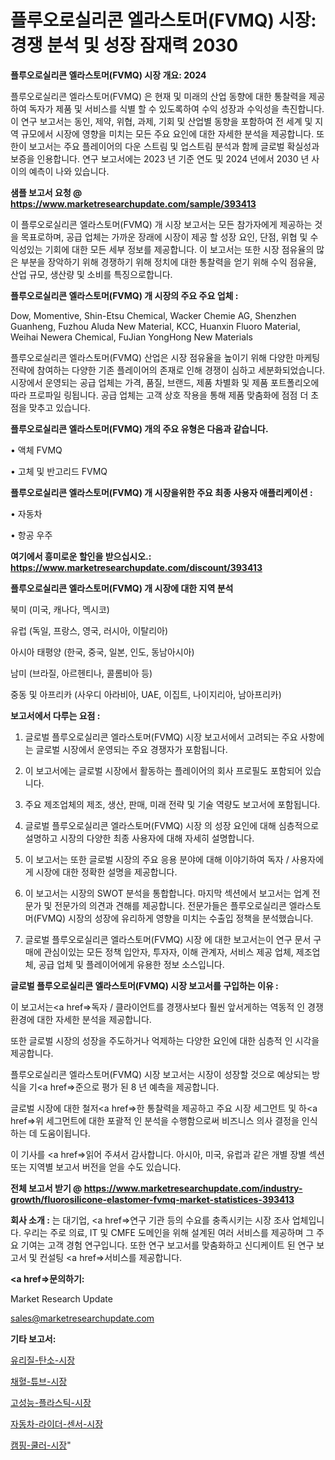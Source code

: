 # 플루오로실리콘 엘라스토머(FVMQ) 시장: 경쟁 분석 및 성장 잠재력 2030

<strong>플루오로실리콘 엘라스토머(FVMQ) 시장 개요: 2024</strong>

플루오로실리콘 엘라스토머(FVMQ) 은 현재 및 미래의 산업 동향에 대한 통찰력을 제공하여 독자가 제품 및 서비스를 식별 할 수 있도록하여 수익 성장과 수익성을 촉진합니다. 이 연구 보고서는 동인, 제약, 위협, 과제, 기회 및 산업별 동향을 포함하여 전 세계 및 지역 규모에서 시장에 영향을 미치는 모든 주요 요인에 대한 자세한 분석을 제공합니다. 또한이 보고서는 주요 플레이어의 다운 스트림 및 업스트림 분석과 함께 글로벌 확실성과 보증을 인용합니다. 연구 보고서에는 2023 년 기준 연도 및 2024 년에서 2030 년 사이의 예측이 나와 있습니다.



<strong>샘플 보고서 요청 @ <a href=https://www.marketresearchupdate.com/sample/393413>https://www.marketresearchupdate.com/sample/393413</a></strong>

이 플루오로실리콘 엘라스토머(FVMQ) 개 시장 보고서는 모든 참가자에게 제공하는 것을 목표로하며, 공급 업체는 가까운 장래에 시장이 제공 할 성장 요인, 단점, 위협 및 수익성있는 기회에 대한 모든 세부 정보를 제공합니다. 이 보고서는 또한 시장 점유율의 많은 부분을 장악하기 위해 경쟁하기 위해 정치에 대한 통찰력을 얻기 위해 수익 점유율, 산업 규모, 생산량 및 소비를 특징으로합니다.



<strong>플루오로실리콘 엘라스토머(FVMQ) 개 시장의 주요 주요 업체 :</strong>

Dow, Momentive, Shin-Etsu Chemical, Wacker Chemie AG, Shenzhen Guanheng, Fuzhou Aluda New Material, KCC, Huanxin Fluoro Material, Weihai Newera Chemical, FuJian YongHong New Materials

플루오로실리콘 엘라스토머(FVMQ) 산업은 시장 점유율을 높이기 위해 다양한 마케팅 전략에 참여하는 다양한 기존 플레이어의 존재로 인해 경쟁이 심하고 세분화되었습니다. 시장에서 운영되는 공급 업체는 가격, 품질, 브랜드, 제품 차별화 및 제품 포트폴리오에 따라 프로파일 링됩니다. 공급 업체는 고객 상호 작용을 통해 제품 맞춤화에 점점 더 초점을 맞추고 있습니다.



<strong>플루오로실리콘 엘라스토머(FVMQ) 개의 주요 유형은 다음과 같습니다.</strong>

• 액체 FVMQ

• 고체 및 반고리드 FVMQ



<strong>플루오로실리콘 엘라스토머(FVMQ) 개 시장을위한 주요 최종 사용자 애플리케이션 :</strong>

• 자동차

• 항공 우주



<strong>여기에서 흥미로운 할인을 받으십시오.: <a href=https://www.marketresearchupdate.com/discount/393413>https://www.marketresearchupdate.com/discount/393413</a></strong>



<strong>플루오로실리콘 엘라스토머(FVMQ) 개 시장에 대한 지역 분석</strong>

북미 (미국, 캐나다, 멕시코)

유럽 (독일, 프랑스, 영국, 러시아, 이탈리아)

아시아 태평양 (한국, 중국, 일본, 인도, 동남아시아)

남미 (브라질, 아르헨티나, 콜롬비아 등)

중동 및 아프리카 (사우디 아라비아, UAE, 이집트, 나이지리아, 남아프리카)



<strong>보고서에서 다루는 요점 :</strong>

1. 글로벌 플루오로실리콘 엘라스토머(FVMQ) 시장 보고서에서 고려되는 주요 사항에는 글로벌 시장에서 운영되는 주요 경쟁자가 포함됩니다.

2. 이 보고서에는 글로벌 시장에서 활동하는 플레이어의 회사 프로필도 포함되어 있습니다.

3. 주요 제조업체의 제조, 생산, 판매, 미래 전략 및 기술 역량도 보고서에 포함됩니다.

4. 글로벌 플루오로실리콘 엘라스토머(FVMQ) 시장 의 성장 요인에 대해 심층적으로 설명하고 시장의 다양한 최종 사용자에 대해 자세히 설명합니다.

5. 이 보고서는 또한 글로벌 시장의 주요 응용 분야에 대해 이야기하여 독자 / 사용자에게 시장에 대한 정확한 설명을 제공합니다.

6. 이 보고서는 시장의 SWOT 분석을 통합합니다. 마지막 섹션에서 보고서는 업계 전문가 및 전문가의 의견과 견해를 제공합니다. 전문가들은 플루오로실리콘 엘라스토머(FVMQ) 시장의 성장에 유리하게 영향을 미치는 수출입 정책을 분석했습니다.

7. 글로벌 플루오로실리콘 엘라스토머(FVMQ) 시장 에 대한 보고서는이 연구 문서 구매에 관심이있는 모든 정책 입안자, 투자자, 이해 관계자, 서비스 제공 업체, 제조업체, 공급 업체 및 플레이어에게 유용한 정보 소스입니다.



<strong>글로벌 플루오로실리콘 엘라스토머(FVMQ) 시장 보고서를 구입하는 이유 :</strong>

이 보고서는<a href=>독자 / 클</a>라이언트를 경쟁사보다 훨씬 앞서게하는 역동적 인 경쟁 환경에 대한 자세한 분석을 제공합니다.

또한 글로벌 시장의 성장을 주도하거나 억제하는 다양한 요인에 대한 심층적 인 시각을 제공합니다.

플루오로실리콘 엘라스토머(FVMQ) 시장 보고서는 시장이 성장할 것으로 예상되는 방식을 기<a href=>준으로</a> 평가 된 8 년 예측을 제공합니다.

글로벌 시장에 대한 철저<a href=>한 통찰력</a>을 제공하고 주요 시장 세그먼트 및 하<a href=>위 세그</a>먼트에 대한 포괄적 인 분석을 수행함으로써 비즈니스 의사 결정을 인식하는 데 도움이됩니다.

이 기사를 <a href=>읽어 주</a>셔서 감사합니다. 아시아, 미국, 유럽과 같은 개별 장별 섹션 또는 지역별 보고서 버전을 얻을 수도 있습니다.



<strong>전체 보고서 받기 @ <a href=https://www.marketresearchupdate.com/industry-growth/fluorosilicone-elastomer-fvmq-market-statistices-393413>https://www.marketresearchupdate.com/industry-growth/fluorosilicone-elastomer-fvmq-market-statistices-393413</a></strong>



<strong>회사 소개 :</strong>
는 대기업, <a href=>연구 기</a>관 등의 수요를 충족시키는 시장 조사 업체입니다. 우리는 주로 의료, IT 및 CMFE 도메인을 위해 설계된 여러 서비스를 제공하며 그 주요 기여는 고객 경험 연구입니다. 또한 연구 보고서를 맞춤화하고 신디케이트 된 연구 보고서 및 컨설팅 <a href=>서비</a>스를 제공합니다.



<strong><a href=>문의하기:</a></strong>

Market Research Update

sales@marketresearchupdate.com



<strong>기타 보고서:</strong>

<a href=https://www.linkedin.com/pulse/유리질-탄소-시장-경쟁-분석-및-성장-잠재력-2029-analytics-alchemy-360-analysis/>유리질-탄소-시장</a>

<a href=https://www.linkedin.com/pulse/채혈-튜브-시장-동향-및-성장-전망-survey-spotlight-pro-24-analysis-ohlhf/>채혈-튜브-시장</a>

<a href=https://www.linkedin.com/pulse/고성능-플라스틱-시장-동향-및-성장-전망-analytics-avenue-adventures-24-ana-mblxf/>고성능-플라스틱-시장</a>

<a href=https://www.linkedin.com/pulse/자동차-라이더-센서-시장-동향-및-성장-전망-analytics-avenue-adventures-24-ana-v9n1f/>자동차-라이더-센서-시장</a>

<a href=https://www.linkedin.com/pulse/캠핑-쿨러-시장-규모-및-성장-2023-consumer-connection-chronicles-24--6desf/>캠핑-쿨러-시장</a>"
